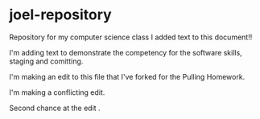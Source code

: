 # joel-repository
Repository for my computer science class
I added text to this document!!

I'm adding text to demonstrate the competency for the software skills, staging and comitting.

I'm making an edit to this file that I've forked for the Pulling Homework.


I'm making a conflicting edit.

Second chance at the edit .